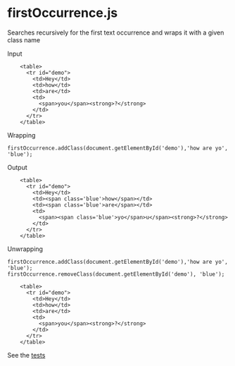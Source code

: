 # firstOccurrence.js

Searches recursively for the first text occurrence and wraps it with a given class name

Input
```
    <table>
      <tr id="demo">
        <td>Hey</td>
        <td>how</td>
        <td>are</td>
        <td>
          <span>you</span><strong>?</strong>
        </td>
      </tr>
    </table>
```

Wrapping
```
firstOccurrence.addClass(document.getElementById('demo'),'how are yo', 'blue');
```

Output
```
    <table>
      <tr id="demo">
        <td>Hey</td>
        <td><span class='blue'>how</span></td>
        <td><span class='blue'>are</span></td>
        <td>
          <span><span class='blue'>yo</span>u</span><strong>?</strong>
        </td>
      </tr>
    </table>
```

Unwrapping
```
firstOccurrence.addClass(document.getElementById('demo'),'how are yo', 'blue');
firstOccurrence.removeClass(document.getElementById('demo'), 'blue');
```

```
    <table>
      <tr id="demo">
        <td>Hey</td>
        <td>how</td>
        <td>are</td>
        <td>
          <span>you</span><strong>?</strong>
        </td>
      </tr>
    </table>
```

See the [tests](http://jantimon.github.io/firstOccurrence.js/test/)